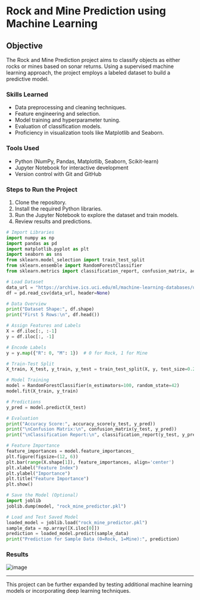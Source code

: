 # Rock and Mine Prediction using Machine Learning
## Objective
The Rock and Mine Prediction project aims to classify objects as either rocks or mines based on sonar returns. Using a supervised machine learning approach, the project employs a labeled dataset to build a predictive model.

### Skills Learned
- Data preprocessing and cleaning techniques.
- Feature engineering and selection.
- Model training and hyperparameter tuning.
- Evaluation of classification models.
- Proficiency in visualization tools like Matplotlib and Seaborn.

### Tools Used
- Python (NumPy, Pandas, Matplotlib, Seaborn, Scikit-learn)
- Jupyter Notebook for interactive development
- Version control with Git and GitHub

### Steps to Run the Project
1. Clone the repository.
2. Install the required Python libraries.
3. Run the Jupyter Notebook to explore the dataset and train models.
4. Review results and predictions.

```python
# Import Libraries
import numpy as np
import pandas as pd
import matplotlib.pyplot as plt
import seaborn as sns
from sklearn.model_selection import train_test_split
from sklearn.ensemble import RandomForestClassifier
from sklearn.metrics import classification_report, confusion_matrix, accuracy_score

# Load Dataset
data_url = "https://archive.ics.uci.edu/ml/machine-learning-databases/undocumented/connectionist-bench/sonar/sonar.all-data"
df = pd.read_csv(data_url, header=None)

# Data Overview
print("Dataset Shape:", df.shape)
print("First 5 Rows:\n", df.head())

# Assign Features and Labels
X = df.iloc[:, :-1]
y = df.iloc[:, -1]

# Encode Labels
y = y.map({"R": 0, "M": 1})  # 0 for Rock, 1 for Mine

# Train-Test Split
X_train, X_test, y_train, y_test = train_test_split(X, y, test_size=0.2, random_state=42)

# Model Training
model = RandomForestClassifier(n_estimators=100, random_state=42)
model.fit(X_train, y_train)

# Predictions
y_pred = model.predict(X_test)

# Evaluation
print("Accuracy Score:", accuracy_score(y_test, y_pred))
print("\nConfusion Matrix:\n", confusion_matrix(y_test, y_pred))
print("\nClassification Report:\n", classification_report(y_test, y_pred))

# Feature Importance
feature_importances = model.feature_importances_
plt.figure(figsize=(12, 6))
plt.bar(range(X.shape[1]), feature_importances, align='center')
plt.xlabel("Feature Index")
plt.ylabel("Importance")
plt.title("Feature Importance")
plt.show()

# Save the Model (Optional)
import joblib
joblib.dump(model, "rock_mine_predictor.pkl")

# Load and Test Saved Model
loaded_model = joblib.load("rock_mine_predictor.pkl")
sample_data = np.array([X.iloc[0]])
prediction = loaded_model.predict(sample_data)
print("Prediction for Sample Data (0=Rock, 1=Mine):", prediction)
```

### Results

![image](https://github.com/user-attachments/assets/4e350cd9-1326-4bed-b3d8-df337bc6c69b)


---

This project can be further expanded by testing additional machine learning models or incorporating deep learning techniques.
